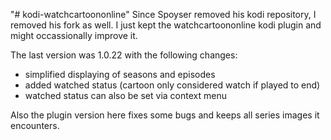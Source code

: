 "# kodi-watchcartoononline" 
Since Spoyser removed his kodi repository, I removed his fork as well. I just kept the watchcartoononline kodi plugin and might occassionally improve it.

The last version was 1.0.22 with the following changes:
   - simplified displaying of seasons and episodes
   - added watched status (cartoon only considered watch if played to end)
   - watched status can also be set via context menu

Also the plugin version here fixes some bugs and keeps all series images it encounters.